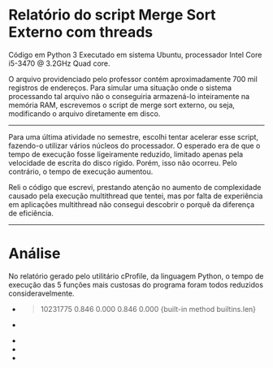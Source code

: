 # Relatório do script Merge Sort Externo com threads

Código em Python 3
Executado em sistema Ubuntu, processador Intel Core i5-3470 @ 3.2GHz Quad core.

O arquivo providenciado pelo professor contém aproximadamente 700 mil registros de endereços. Para simular uma situação onde o sistema processando tal arquivo não o conseguiria armazená-lo inteiramente na memória RAM, escrevemos o script de merge sort externo, ou seja, modificando o arquivo diretamente em disco.

----

Para uma última atividade no semestre, escolhi tentar acelerar esse script, fazendo-o utilizar vários núcleos do processador. O esperado era de que o tempo de execução fosse ligeiramente reduzido, limitado apenas pela velocidade de escrita do disco rígido. Porém, isso não ocorreu. Pelo contrário, o tempo de execução aumentou.

Reli o código que escrevi, prestando atenção no aumento de complexidade causado pela execução multithread que tentei, mas por falta de experiência em aplicações multithread não consegui descobrir o porquê da diferença de eficiência.

----

# Análise

No relatório gerado pelo utilitário cProfile, da linguagem Python, o tempo de execução das 5 funções mais custosas do programa foram todos reduzidos consideravelmente.

- 
  > 10231775    0.846    0.000    0.846    0.000 {built-in method builtins.len}
- 
  > 
- 
- 
- 
